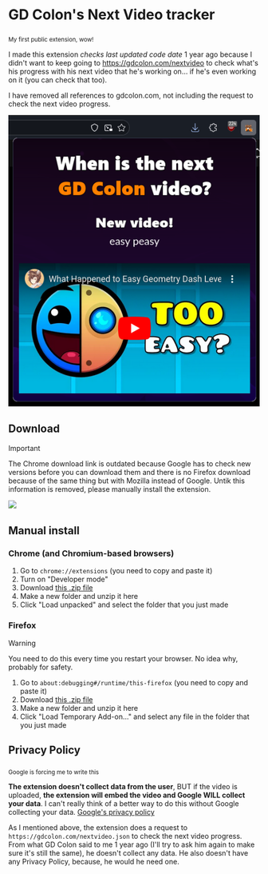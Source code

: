 # GD Colon's Next Video tracker
<sub>My first public extension, wow!</sub>

I made this extension *checks last updated code date* 1 year ago because I didn't want to keep going to https://gdcolon.com/nextvideo to check what's his progress with his next video that he's working on... if he's even working on it (you can check that too).

I have removed all references to gdcolon.com, not including the request to check the next video progress.

![](screenshot.png)

## Download
> [!IMPORTANT]  
> The Chrome download link is outdated because Google has to check new versions before you can download them and there is no Firefox download because of the same thing but with Mozilla instead of Google. Untik this information is removed, please manually install the extension.

[
![](https://developer.chrome.com/static/docs/webstore/branding/image/206x58-chrome-web-bcb82d15b2486.png)
](https://chromewebstore.google.com/detail/nbopilpclepoieejeidnjfceehmnkjjj)

## Manual install
### Chrome (and Chromium-based browsers)
1. Go to `chrome://extensions` (you need to copy and paste it)
2. Turn on "Developer mode"
3. Download [this .zip file](https://github.com/lower-quality/next-gd-colon-vid/archive/refs/heads/main.zip)
4. Make a new folder and unzip it here
5. Click "Load unpacked" and select the folder that you just made

### Firefox
> [!WARNING]  
> You need to do this every time you restart your browser. No idea why, probably for safety.

1. Go to `about:debugging#/runtime/this-firefox` (you need to copy and paste it)
2. Download [this .zip file](https://github.com/lower-quality/next-gd-colon-vid/archive/refs/heads/main.zip)
3. Make a new folder and unzip it here
4. Click "Load Temporary Add-on..." and select any file in the folder that you just made

## Privacy Policy
<sub>Google is forcing me to write this</sub>

**The extension doesn't collect data from the user**, BUT if the video is uploaded, **the extension will embed the video and Google WILL collect your data**. I can't really think of a better way to do this without Google collecting your data. [Google's privacy policy](https://policies.google.com/privacy)

As I mentioned above, the extension does a request to `https://gdcolon.com/nextvideo.json` to check the next video progress. From what GD Colon said to me 1 year ago (I'll try to ask him again to make sure it's still the same), he doesn't collect any data. He also doesn't have any Privacy Policy, because, he would he need one.